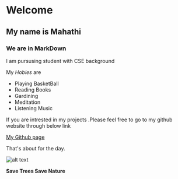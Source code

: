 # Welcome
## My name is Mahathi
### We are in MarkDown 

I am pursusing student with CSE background

My *Hobies* are 
+ Playing BasketBall
+ Reading Books 
+ Gardining 
+ Meditation
+ Listening Music

If you are intrested in my projects .Please feel free to go to my github website through below link

[My Github page](https://github.com/Mahathi555/Explore)

That's about for the day.

![alt text](https://picsum.photos/seed/picsum/200/300)


**Save Trees Save Nature**
